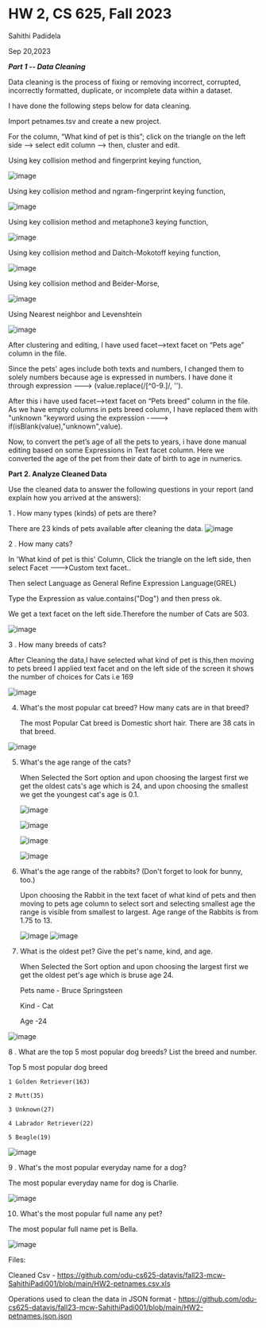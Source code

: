 HW 2, CS 625, Fall 2023
================

Sahithi Padidela

Sep 20,2023

***Part 1 -- Data Cleaning***

Data cleaning is the process of fixing or removing incorrect, corrupted, incorrectly formatted, duplicate, or incomplete data within a dataset.

I have done the following steps below for data cleaning.

Import petnames.tsv and create a new project.

For the column, “What kind of pet is this”; click on the triangle on the
left side –\> select edit column –\> then, cluster and edit.

Using key collision method and fingerprint keying function,

![image](https://github.com/odu-cs625-datavis/fall23-mcw-SahithiPadi001/blob/main/Image1.jpeg)

Using key collision method and ngram-fingerprint keying function,

![image](https://github.com/odu-cs625-datavis/fall23-mcw-SahithiPadi001/blob/main/Image2.jpeg)

Using key collision method and metaphone3 keying function,

![image](https://github.com/odu-cs625-datavis/fall23-mcw-SahithiPadi001/blob/main/Image3.jpeg)

Using key collision method and Daitch-Mokotoff keying function,

![image](https://github.com/odu-cs625-datavis/fall23-mcw-SahithiPadi001/blob/main/Image4.jpeg)

Using key collision method and Beider-Morse,

![image](https://github.com/odu-cs625-datavis/fall23-mcw-SahithiPadi001/blob/main/image5.jpeg)

Using  Nearest neighbor and Levenshtein

![image](https://github.com/odu-cs625-datavis/fall23-mcw-SahithiPadi001/blob/main/image6.jpeg)

After clustering and editing, I have used facet–\>text facet on “Pets age” column in the file.

Since the pets' ages include both texts and numbers, I changed them to solely numbers because age is expressed in numbers.
I have done it through expression ---> (value.replace(/[^0-9.]/, ''). 

After this i have used facet–\>text facet on “Pets breed” column in the file.
As we have empty columns in pets breed column,  I have replaced them with "unknown "keyword using the expression ----> if(isBlank(value),"unknown",value).

Now, to convert the pet’s age of all the pets to years, i have done manual editing based on some Expressions in Text facet column. Here we converted the age of the pet from their date of birth to age in numerics.



**Part 2. Analyze Cleaned Data**

Use the cleaned data to answer the following questions in your report
(and explain how you arrived at the answers):

1 . How many types (kinds) of pets are there?

 There are 23 kinds of pets available after cleaning the data.
![image](https://github.com/odu-cs625-datavis/fall23-mcw-SahithiPadi001/blob/main/a.png)

2 . How many cats?

In 'What kind of pet is this' Column, Click the triangle on the left side, then select Facet --->Custom text facet..

 Then select Language as General Refine Expression Language(GREL)
 
 Type the Expression as value.contains("Dog") and then press ok.
 
 We get a text facet on the left side.Therefore the number of Cats are 503.
    
  ![image](https://github.com/odu-cs625-datavis/fall23-mcw-SahithiPadi001/blob/main/b.png)

3 . How many breeds of cats?

  After Cleaning the data,I have selected what kind of pet is this,then moving to pets breed 
  I applied text facet and on the left side of the screen it shows the number of choices for Cats i.e 169
  
  ![image](https://github.com/odu-cs625-datavis/fall23-mcw-SahithiPadi001/blob/main/c.png)


4.  What's the most popular cat breed? How many cats are in that breed?
  
      The most Popular Cat breed is Domestic short hair. There are 38 cats in that breed.
   
   ![image](https://github.com/odu-cs625-datavis/fall23-mcw-SahithiPadi001/blob/main/d.png)

   

 5. What's the age range of the cats?


     When Selected the Sort option and upon choosing the largest first we get the oldest cats's age which is 24,
     and upon choosing the smallest we get the youngest cat's age is 0.1.
     
     ![image](https://github.com/odu-cs625-datavis/fall23-mcw-SahithiPadi001/blob/main/5-2.png)
     
     ![image](https://github.com/odu-cs625-datavis/fall23-mcw-SahithiPadi001/blob/main/5-3.jpeg)
     
     ![image](https://github.com/odu-cs625-datavis/fall23-mcw-SahithiPadi001/blob/main/5-1.png)
    
      ![image](https://github.com/odu-cs625-datavis/fall23-mcw-SahithiPadi001/blob/main/5-4.jpeg)

 6. What's the age range of the rabbits? (Don't forget to look for bunny, too.)
 
     Upon choosing the Rabbit in the text facet of what kind of pets and then moving to pets age column to select sort and selecting smallest age the range is visible from smallest to 
      largest.
     Age range of the Rabbits is from 1.75 to 13.
    
     ![image](https://github.com/odu-cs625-datavis/fall23-mcw-SahithiPadi001/blob/main/6-1.png)
    ![image](https://github.com/odu-cs625-datavis/fall23-mcw-SahithiPadi001/blob/main/6-2.png)

  7. What is the oldest pet? Give the pet's name, kind, and age.

     When Selected the Sort option and upon choosing the largest first we get the oldest pet's age which is bruse age 24.

     Pets name - Bruce Springsteen

     Kind - Cat

     Age -24

![image](https://github.com/odu-cs625-datavis/fall23-mcw-SahithiPadi001/blob/main/7-1.jpeg)



8 . What are the top 5 most popular dog breeds? List the breed and number.

   Top 5 most popular dog breed

    1 Golden Retriever(163)

    2 Mutt(35)

    3 Unknown(27)

    4 Labrador Retriever(22)

    5 Beagle(19)

![image](https://github.com/odu-cs625-datavis/fall23-mcw-SahithiPadi001/blob/main/8.png)

9 . What's the most popular everyday name for a dog?

The most popular everyday name for dog is Charlie.

![image](https://github.com/odu-cs625-datavis/fall23-mcw-SahithiPadi001/blob/main/9.png)


10. What's the most popular full name any pet?

The most popular full name pet is Bella.

![image](https://github.com/odu-cs625-datavis/fall23-mcw-SahithiPadi001/blob/main/10.png)

Files:


Cleaned Csv - <https://github.com/odu-cs625-datavis/fall23-mcw-SahithiPadi001/blob/main/HW2-petnames.csv.xls>

Operations used to clean the data in JSON format - <https://github.com/odu-cs625-datavis/fall23-mcw-SahithiPadi001/blob/main/HW2-petnames.json.json>




    
     
  











